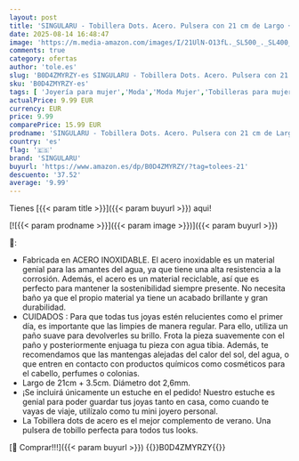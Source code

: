 ```yaml
---
layout: post
title: 'SINGULARU - Tobillera Dots. Acero. Pulsera con 21 cm de Largo + 3 5 cm de Alargador. Talla Única Joyas para Mujer'
date: 2025-08-14 16:48:47
image: 'https://m.media-amazon.com/images/I/21UlN-O13fL._SL500_._SL400_.jpg'
comments: true
category: ofertas
author: 'tole.es'
slug: 'B0D4ZMYRZY-es SINGULARU - Tobillera Dots. Acero. Pulsera con 21 cm de...'
sku: 'B0D4ZMYRZY-es'
tags: [ 'Joyería para mujer','Moda','Moda Mujer','Tobilleras para mujer','singularu','🇪🇸', ]
actualPrice: 9.99 EUR
currency: EUR
price: 9.99
comparePrice: 15.99 EUR
prodname: 'SINGULARU - Tobillera Dots. Acero. Pulsera con 21 cm de Largo + 3 5 cm de Alargador. Talla Única Joyas para Mujer'
country: 'es'
flag: '🇪🇸'
brand: 'SINGULARU'
buyurl: 'https://www.amazon.es/dp/B0D4ZMYRZY/?tag=tolees-21'
descuento: '37.52'
average: '9.99'
---
```


Tienes [{{< param title >}}]({{< param buyurl >}}) aqui!

[![{{< param prodname >}}]({{< param image >}})]({{< param buyurl >}})

🔎:

- Fabricada en ACERO INOXIDABLE. El acero inoxidable es un material genial para las amantes del agua, ya que tiene una alta resistencia a la corrosión. Además, el acero es un material reciclable, así que es perfecto para mantener la sostenibilidad siempre presente. No necesita baño ya que el propio material ya tiene un acabado brillante y gran durabilidad.
- CUIDADOS : Para que todas tus joyas estén relucientes como el primer día, es importante que las limpies de manera regular. Para ello, utiliza un paño suave para devolverles su brillo. Frota la pieza suavemente con el paño y posteriormente enjuaga tu pieza con agua tibia. Además, te recomendamos que las mantengas alejadas del calor del sol, del agua, o que entren en contacto con productos químicos como cosméticos para el cabello, perfumes o colonias.
- Largo de 21cm + 3.5cm. Diámetro dot 2,6mm.
- ¡Se incluirá únicamente un estuche en el pedido! Nuestro estuche es genial para poder guardar tus joyas tanto en casa, como cuando te vayas de viaje, utilízalo como tu mini joyero personal.
- La Tobillera dots de acero es el mejor complemento de verano. Una pulsera de tobillo perfecta para todos tus looks.

[🛒 Comprar!!!]({{< param buyurl >}})
{{<world>}}B0D4ZMYRZY{{</world>}}

